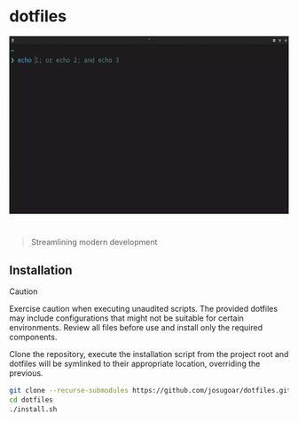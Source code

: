 # dotfiles

<p align="center">
  <img src="assets/dotfiles.gif" alt="dotfiles" width="640" height="320" />
</p>

<h1></h1>

> Streamlining modern development

## Installation

> [!CAUTION]
> Exercise caution when executing unaudited scripts.
> The provided dotfiles may include configurations that might not be suitable for certain environments.
> Review all files before use and install only the required components.

Clone the repository, execute the installation script from the project root and dotfiles will be symlinked to their appropriate location, overriding the previous.

```sh
git clone --recurse-submodules https://github.com/josugoar/dotfiles.git
cd dotfiles
./install.sh
```
